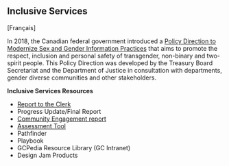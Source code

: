 


## Inclusive Services
[Français]

In 2018, the Canadian federal government introduced a [Policy Direction to Modernize Sex and Gender Information Practices](https://www.canada.ca/en/treasury-board-secretariat/corporate/reports/summary-modernizing-info-sex-gender.html) that aims to promote the respect, inclusion and personal safety of transgender, non-binary and two-spirit people. This Policy Direction was developed by the Treasury Board Secretariat and the Department of Justice in consultation with departments, gender diverse communities and other stakeholders.





**Inclusive Services Resources**
- [Report to the Clerk](https://www.canada.ca/en/treasury-board-secretariat/corporate/reports/summary-modernizing-info-sex-gender.html)
- Progress Update/Final Report
- [Community Engagement report](https://www.canada.ca/en/privy-council/corporate/clerk/publications/sex-gender-information-federal-level.html)
- [Assessment Tool](http://inclusiveservicesinclusifs.ca)
- Pathfinder
- Playbook
- GCPedia Resource Library (GC Intranet)
- Design Jam Products

